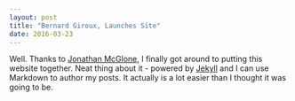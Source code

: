 ```yaml
---
layout: post
title: "Bernard Giroux, Launches Site"
date: 2016-03-23
---
```


Well. Thanks to [Jonathan McGlone](http://jmcglone.com/guides/github-pages/), I finally got around to putting this website together. Neat thing about it - powered by [Jekyll](http://jekyllrb.com) and I can use Markdown to author my posts. It actually is a lot easier than I thought it was going to be.
